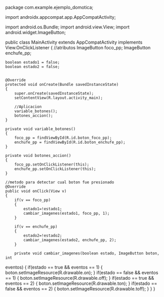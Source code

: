 package com.example.ejemplo_domotica; 
 
import androidx.appcompat.app.AppCompatActivity; 
 
import android.os.Bundle; 
import android.view.View; 
import android.widget.ImageButton; 
 
public class MainActivity extends AppCompatActivity implements 
View.OnClickListener 
{ 
    //atributos 
    ImageButton foco_pp; 
    ImageButton enchufe_pp; 
 
    boolean estado1 = false; 
    boolean estado2 = false; 
 
 
    @Override 
    protected void onCreate(Bundle savedInstanceState) 
    { 
        super.onCreate(savedInstanceState); 
        setContentView(R.layout.activity_main); 
 
        //Aplicacion 
        variable_botones(); 
        botones_accion(); 
    } 
 
    private void variable_botones() 
    { 
        foco_pp = findViewById(R.id.boton_foco_pp); 
        enchufe_pp = findViewById(R.id.boton_enchufe_pp); 
    } 
 
    private void botones_accion() 
    { 
        foco_pp.setOnClickListener(this); 
        enchufe_pp.setOnClickListener(this); 
    } 
 
    //metodo para detectar cual boton fue presionado 
    @Override 
    public void onClick(View v) 
    { 
        if(v == foco_pp) 
        { 
            estado1=!estado1; 
            cambiar_imagenes(estado1, foco_pp, 1); 
        } 
 
        if(v == enchufe_pp) 
        { 
            estado2=!estado2; 
            cambiar_imagenes(estado2, enchufe_pp, 2); 
        } 

        private void cambiar_imagenes(boolean estado, ImageButton boton, int 
eventos) 
{ 
if(estado == true && eventos == 1) 
{ 
boton.setImageResource(R.drawable.on); 
} 
if(estado == false && eventos == 1) 
{ 
boton.setImageResource(R.drawable.off); 
} 
if(estado == true && eventos == 2) 
{ 
boton.setImageResource(R.drawable.ton); 
} 
if(estado == false && eventos == 2) 
{ 
boton.setImageResource(R.drawable.toff); 
} 
}
}
